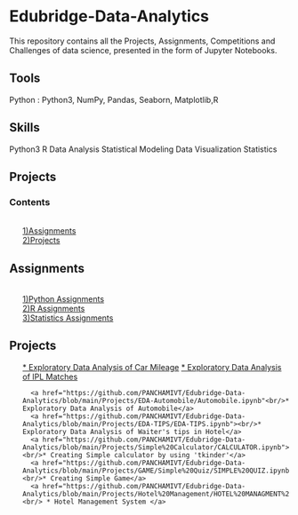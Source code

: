 # Edubridge-Data-Analytics
This repository contains all the Projects, Assignments, Competitions and Challenges of data science, presented in the form of Jupyter Notebooks.

## Tools
  Python : Python3, NumPy, Pandas, Seaborn, Matplotlib,R

## Skills
Python3
R 
Data Analysis 
Statistical Modeling
Data Visualization
Statistics

## Projects

### Contents
<ul>
      <a href="https://github.com/PANCHAMIVT/Edubridge-Data-Analytics/tree/main/Assignments"><br/>1)Assignments</a>
      <a href="https://github.com/PANCHAMIVT/Edubridge-Data-Analytics/tree/main/Projects"><br/>2)Projects</a>
    </ul>
    <h2>Assignments</h2>
    <ul>
      <a href="https://github.com/PANCHAMIVT/Edubridge-Data-Analytics/tree/main/Assignments/Python"><br/>1)Python Assignments</a>
      <a href="https://github.com/PANCHAMIVT/Edubridge-Data-Analytics/tree/main/Assignments/R"><br/>2)R Assignments</a>
      <a href="https://github.com/PANCHAMIVT/Edubridge-Data-Analytics/tree/main/Assignments/Statistics"><br/>3)Statistics Assignments</a>
    </ul>
    <h2>Projects</h2>
    <ul>
      <a href="https://github.com/PANCHAMIVT/Edubridge-Data-Analytics/blob/main/Projects/EDA%20-%20Car%20Mileage/Car%20Mileage%20-%20EDA.ipynb"<br/>* Exploratory Data Analysis of Car Mileage</a>
      <a href="https://github.com/PANCHAMIVT/Edubridge-Data-Analytics/blob/main/Projects/EDA%20-%20IPL%20Matches/IPL%20Mathches%202008-2020.ipynb"<br/>* Exploratory Data Analysis of IPL Matches</a>
      
      <a href="https://github.com/PANCHAMIVT/Edubridge-Data-Analytics/blob/main/Projects/EDA-Automobile/Automobile.ipynb"<br/>* Exploratory Data Analysis of Automobile</a>
      <a href="https://github.com/PANCHAMIVT/Edubridge-Data-Analytics/blob/main/Projects/EDA-TIPS/EDA-TIPS.ipynb"><br/>* Exploratory Data Analysis of Waiter's tips in Hotel</a>
      <a href="https://github.com/PANCHAMIVT/Edubridge-Data-Analytics/blob/main/Projects/Simple%20Calculator/CALCULATOR.ipynb"><br/>* Creating Simple calculator by using 'tkinder'</a>
      <a href="https://github.com/PANCHAMIVT/Edubridge-Data-Analytics/blob/main/Projects/GAME/Simple%20Quiz/SIMPLE%20QUIZ.ipynb"><br/>* Creating Simple Game</a>
      <a href="https://github.com/PANCHAMIVT/Edubridge-Data-Analytics/blob/main/Projects/Hotel%20Management/HOTEL%20MANAGMENT%20SYSTEM.ipynb"><br/> * Hotel Management System </a>
      
                                                
                                                 
                                
                                                 
                                                 
                                                 
                                                 
                                                 
                                                 
